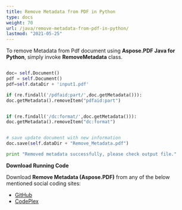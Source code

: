 ```yaml
---
title: Remove Metadata from PDF in Python
type: docs
weight: 70
url: /java/remove-metadata-from-pdf-in-python/
lastmod: "2021-05-25"
---
```


To remove Metadata from Pdf document using **Aspose.PDF Java for Python**, simply invoke **RemoveMetadata** class.

```python

doc= self.Document()
pdf = self.Document()
pdf=self.dataDir + 'input1.pdf'

if (re.findall('/pdfaid:part/',doc.getMetadata())):
doc.getMetadata().removeItem("pdfaid:part")


if (re.findall('/dc:format/',doc.getMetadata())):
doc.getMetadata().removeItem("dc:format")


# save update document with new information
doc.save(self.dataDir + "Remove_Metadata.pdf")

print "Removed metadata successfully, please check output file."

```

**Download Running Code**

Download **Remove Metadata (Aspose.PDF)** from any of the below mentioned social coding sites:

- [GitHub](https://github.com/aspose-pdf/Aspose.PDF-for-Java/blob/master/Plugins/Aspose_Pdf_Java_for_Python/test/WorkingWithDocumentObject/RemoveMetadata/RemoveMetadata.py)
- [CodePlex](http://asposepdfjavapython.codeplex.com/SourceControl/latest#test/WorkingWithDocumentObject/RemoveMetadata/RemoveMetadata.py)

